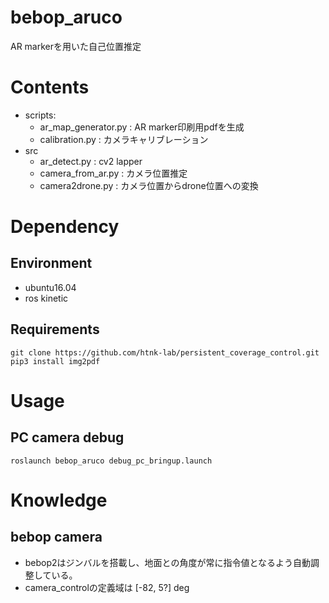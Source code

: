 # bebop_aruco
AR markerを用いた自己位置推定

# Contents
- scripts:
    - ar_map_generator.py : AR marker印刷用pdfを生成
    - calibration.py : カメラキャリブレーション
- src
    - ar_detect.py : cv2 lapper
    - camera_from_ar.py : カメラ位置推定
    - camera2drone.py : カメラ位置からdrone位置への変換
# Dependency
## Environment
- ubuntu16.04
- ros kinetic

## Requirements
```
git clone https://github.com/htnk-lab/persistent_coverage_control.git
pip3 install img2pdf
```

# Usage
## PC camera debug
```
roslaunch bebop_aruco debug_pc_bringup.launch
```

# Knowledge
## bebop camera
- bebop2はジンバルを搭載し、地面との角度が常に指令値となるよう自動調整している。
- camera_controlの定義域は [-82, 5?] deg